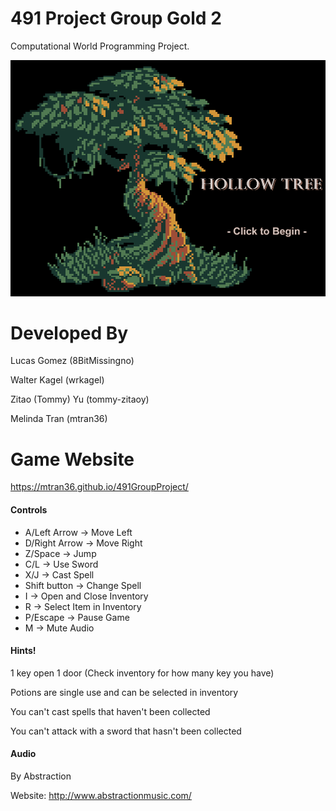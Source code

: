 # 491 Project Group Gold 2
Computational World Programming Project.

<p align="center"><img src="Sprites/game_logo.png" /></p>

# Developed By
Lucas Gomez (8BitMissingno)

Walter Kagel (wrkagel)

Zitao (Tommy) Yu (tommy-zitaoy)

Melinda Tran (mtran36)

# Game Website
https://mtran36.github.io/491GroupProject/

#### Controls
- A/Left Arrow -> Move Left
- D/Right Arrow -> Move Right
- Z/Space -> Jump
- C/L -> Use Sword
- X/J -> Cast Spell
- Shift button -> Change Spell
- I -> Open and Close Inventory
- R -> Select Item in Inventory
- P/Escape -> Pause Game
- M -> Mute Audio

#### Hints!
1 key open 1 door (Check inventory for how many key you have)

Potions are single use and can be selected in inventory

You can't cast spells that haven't been collected

You can't attack with a sword that hasn't been collected

#### Audio
By Abstraction 

Website: http://www.abstractionmusic.com/
